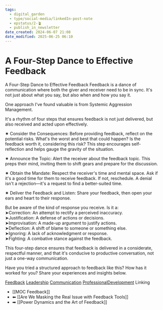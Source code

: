 ```yaml
---
tags:
  - digital_garden
  - type/social-media/linkedIn-post-note
  - epstatus/2-🪴
  - publish_in_newsletter
date_created: 2024-06-07 21:08
date_modified: 2025-06-25 06:10
---
```

# A Four-Step Dance to Effective Feedback

 A Four-Step Dance to Effective Feedback
Feedback is a dance of communication where both the giver and receiver need to be in sync. It's not just about what you say, but also when and how you say it.  
  
One approach I've found valuable is from Systemic Aggression Management.  
  
It's a rhythm of four steps that ensures feedback is not just delivered, but also received and acted upon effectively.  
  
✷ Consider the Consequences: Before providing feedback, reflect on the potential risks. What's the worst and best that could happen? Is the feedback worth it, considering this risk? This step encourages self-reflection and helps gauge the gravity of the situation.  
  
✷ Announce the Topic: Alert the receiver about the feedback topic. This preps their mind, inviting them to shift gears and prepare for the discussion.  
  
✷ Obtain the Mandate: Respect the receiver's time and mental space. Ask if it's a good time for them to receive feedback. If not, reschedule. A denial isn't a rejection—it's a request to find a better-suited time.  
  
✷ Deliver the Feedback and Listen: Share your feedback, then open your ears and heart to their response.  
  
But be aware of the kind of response you receive. Is it a:  
➤Correction: An attempt to rectify a perceived inaccuracy.  
➤Justification: A defense of actions or decisions.  
➤Improvisation: A made-up argument to justify actions.  
➤Deflection: A shift of blame to someone or something else.  
➤Ignoring: A lack of acknowledgment or response.  
➤Fighting: A combative stance against the feedback.  
  
This four-step dance ensures that feedback is delivered in a considerate, respectful manner, and that it's conducive to productive conversation, not just a one-way communication.  
  
Have you tried a structured approach to feedback like this? How has it worked for you? Share your experiences and insights below.  
  
[Feedback](https://www.linkedin.com/feed/hashtag/?keywords=feedback&highlightedUpdateUrns=urn%3Ali%3Aactivity%3A7134947739376738305) [Leadership](https://www.linkedin.com/feed/hashtag/?keywords=leadership&highlightedUpdateUrns=urn%3Ali%3Aactivity%3A7134947739376738305) [Communication](https://www.linkedin.com/feed/hashtag/?keywords=communication&highlightedUpdateUrns=urn%3Ali%3Aactivity%3A7134947739376738305) [ProfessionalDevelopment](https://www.linkedin.com/feed/hashtag/?keywords=professionaldevelopment&highlightedUpdateUrns=urn%3Ali%3Aactivity%3A7134947739376738305)
 Linking
+ [[MOC Feedback]]
+ ⬅ [[Are We Masking the Real Issue with Feedback Tools]]
+ ➡ [[Power Dynamics and the Art of Feedback]]

